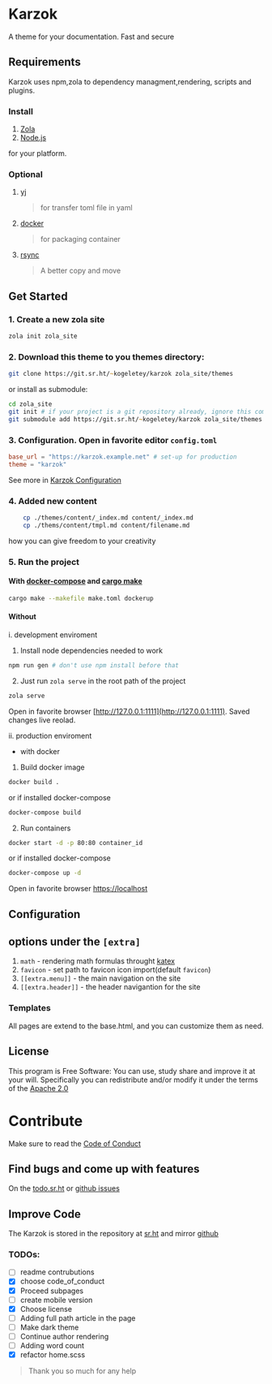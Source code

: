# Karzok

A theme for your documentation. Fast and secure
## Requirements

Karzok uses npm,zola to dependency managment,rendering, scripts and plugins.

### Install

1. [Zola](https://www.getzola.org/documentation/getting-started/installation/)
2. [Node.js](https://nodejs.org/)

for your platform.

### Optional

1. [yj](https://github.com/sclevine/yj)
    > for transfer toml file in yaml
2. [docker](https://docs.docker.com/engine/install/)
    > for packaging container
3. [rsync](https://rsync.samba.org/)
    > A better copy and move

## Get Started

### 1. Create a new zola site

```zsh
zola init zola_site
```

### 2. Download this theme to you themes directory:

```zsh
git clone https://git.sr.ht/~kogeletey/karzok zola_site/themes
```

or install as submodule:

```zsh
cd zola_site
git init # if your project is a git repository already, ignore this command
git submodule add https://git.sr.ht/~kogeletey/karzok zola_site/themes
```

### 3. Configuration. Open in favorite editor `config.toml`

```toml
base_url = "https://karzok.example.net" # set-up for production
theme = "karzok"
```

See more in [Karzok Configuration](#configuration)

### 4. Added new content

```zsh
    cp ./themes/content/_index.md content/_index.md
    cp ./thems/content/tmpl.md content/filename.md
```

how you can give freedom to your creativity

### 5. Run the project

#### With [docker-compose](https://docs.docker.com/compose) and [cargo make](https://sagiegurari.github.io/cargo-make/)

```zsh
cargo make --makefile make.toml dockerup
```

#### Without

i. development enviroment

1. Install node dependencies needed to work

```zsh
npm run gen # don't use npm install before that
```

2. Just run `zola serve` in the root path of the project

```zsh
zola serve
```

Open in favorite browser [http://127.0.0.1:1111](http://127.0.0.1:1111). Saved
changes live reolad.

ii. production enviroment

-   with docker

1. Build docker image

```zsh
docker build .
```

or if installed docker-compose

```zsh
docker-compose build
```

2. Run containers

```zsh
docker start -d -p 80:80 container_id
```

or if installed docker-compose

```zsh
docker-compose up -d
```

Open in favorite browser [https://localhost](http://localhost)

## Configuration

## options under the `[extra]`

1. `math` - rendering math formulas throught [katex](https://katex.org)
2. `favicon` - set path to favicon icon import(default `favicon`)
3. `[[extra.menu]]` - the main navigation on the site
4. `[[extra.header]]` - the header navigantion for the site

### Templates

All pages are extend to the base.html, and you can customize them as need.

## License

This program is Free Software: You can use, study share and improve it at your
will. Specifically you can redistribute and/or modify it under the terms of the
[Apache 2.0](https://www.apache.org/licenses/LICENSE-2.0)
# Contribute
Make sure to read the [Code of Conduct](/meta/code-of-conduct)

## Find bugs and come up with features
On the [todo.sr.ht](https://todo.sr.ht/~kogeletey/karzok) or [github issues](https://github.com/kogeletey/karzok/issues)

## Improve Code
The Karzok is stored in the repository at [sr.ht](https://sr.ht/~kogeletey/karzok) and mirror [github](https://github.com/kogeletey/karzok)
### TODOs:
-   [ ] readme contrubutions
-   [x] choose code_of_conduct
-   [x] Proceed subpages
-   [ ] create mobile version
-   [x] Choose license
-   [ ] Adding full path article in the page
-   [ ] Make dark theme
-   [ ] Continue author rendering
-   [ ] Adding word count
-   [x] refactor home.scss

> Thank you so much for any help
